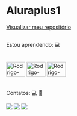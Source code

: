 # Aluraplus1

<a href="https://rodrigoafonsobarboza.github.io/aluraplus1/">Visualizar meu repositório</a>

##

 Estou aprendendo: :computer:
<div style="display: inline_block"><br>
  <img aling="center" alt="Rodrigo-HTML" height="40" width="50" src="https://cdn.jsdelivr.net/gh/devicons/devicon@latest/icons/html5/html5-original.svg" />        
  <img aling="center" alt="Rodrigo-CSS" height="40" width="50" src="https://cdn.jsdelivr.net/gh/devicons/devicon@latest/icons/css3/css3-original.svg" />  
  <img aling="center" alt="Rodrigo-Js" height="40" width="50"  src="https://cdn.jsdelivr.net/gh/devicons/devicon@latest/icons/javascript/javascript-original.svg" />         
</div>

##

Contatos: :computer: :iphone:
<div>
  <a href="https://www.instagram.com/afonso7336/" target="_blank"><img src="https://img.shields.io/badge/-Instagram-%23E4405F?style=for-the-badge&logo=instagram&logoColor=white" target="blank"></a>
  <a href="https://www.linkedin.com/in/rodrigo-afonso-2646441b3/" target="_blank"><img src="https://img.shields.io/badge/-LinkedIn-%230077B5?style=for-the-badge&logo=linkedin&logoColor=white" target="_blank"></a> 
  <a href="mailto:rodrigoafonso1910@gmail.com"><img src="https://img.shields.io/badge/-Gmail-%23333?style=for-the-badge&logo=gmail&logoColor=white" target="blank"></a>
</div>
